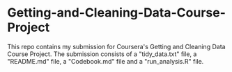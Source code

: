 # Getting-and-Cleaning-Data-Course-Project
This repo contains my submission for Coursera's Getting and Cleaning Data Course Project. The submission consists of a "tidy_data.txt" file, a "README.md" file, a "Codebook.md" file and a "run_analysis.R" file.
